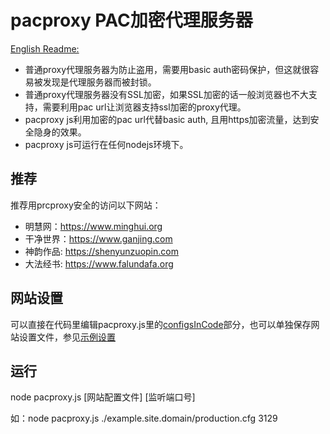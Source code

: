 # pacproxy PAC加密代理服务器
[English Readme:](README_EN\.md)

* 普通proxy代理服务器为防止盗用，需要用basic auth密码保护，但这就很容易被发现是代理服务器而被封锁。
* 普通proxy代理服务器没有SSL加密，如果SSL加密的话一般浏览器也不大支持，需要利用pac url让浏览器支持ssl加密的proxy代理。
* pacproxy js利用加密的pac url代替basic auth, 且用https加密流量，达到安全隐身的效果。
* pacproxy js可运行在任何nodejs环境下。

## 推荐
推荐用prcproxy安全的访问以下网站：
* 明慧网：https://www.minghui.org
* 干净世界：https://www.ganjing.com
* 神韵作品: https://shenyunzuopin.com
* 大法经书: https://www.falundafa.org

## 网站设置
可以直接在代码里编辑pacproxy.js里的[configsInCode](pacproxy\.js)部分，也可以单独保存网站设置文件，参见[示例设置](examples\/example.site.domain)

## 运行
node pacproxy.js [网站配置文件] [监听端口号]

如：node pacproxy.js ./example.site.domain/production.cfg 3129

